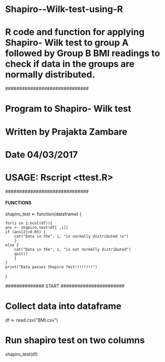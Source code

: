 # Shapiro--Wilk-test-using-R
# R code and function for applying Shapiro- Wilk test to group A followed by Group B BMI readings to check if data in the groups are normally distributed.
##############################
# Program to Shapiro- Wilk test
# Written by Prajakta Zambare
# Date 04/03/2017
# USAGE: Rscript <ttest.R>
##############################


#### FUNCTIONS #############################

shapiro_test <- function(dataframe) {
	
	for(i in 1:ncol(df)){
	ans <- shapiro.test(df[ ,i])
	if (ans[2]>0.05) {
		cat("Data in the", i, "is normally distributed \n")
		}
	else {
		cat("Data in the", i, "is not normally distributed")
		quit()
		}
	} 	
	print("Data passes Shapiro Test!!!!!!!!")
}

############## START #######################
# Collect data into dataframe
df <- read.csv("BMI.csv")
# Run shapiro test on two columns
shapiro_test(df)
